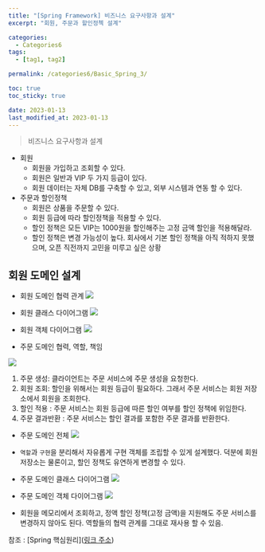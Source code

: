 ```yaml
---
title: "[Spring Framework] 비즈니스 요구사항과 설계"
excerpt: "회원, 주문과 할인정첵 설계"

categories:
  - Categories6
tags:
  - [tag1, tag2]

permalink: /categories6/Basic_Spring_3/

toc: true
toc_sticky: true

date: 2023-01-13
last_modified_at: 2023-01-13
---
```


>비즈니스 요구사항과 설계 
- 회원
  - 회원을 가입하고 조회할 수 있다.
  - 회원은 일반과 VIP 두 가지 등급이 있다. 
  - 회원 데이터는 자체 DB를 구축할 수 있고, 외부 시스템과 연동 할 수 있다.
- 주문과 할인정책
  - 회원은 상품을 주문할 수 있다.
  - 회원 등급에 따라 할인정책을 적용할 수 있다.
  - 할인 정책은 모든 VIP는 1000원을 할인해주는 고정 금액 할인을 적용해달라.
  - 할인 정책은 변경 가능성이 높다. 회사에서 기본 할인 정책을 아직 적하지 못했으며, 오픈 직전까지 고민을 미루고 싶은 상황
  
 ## 회원 도메인 설계
 - 회원 도메인 협력 관계 
 ![](https://velog.velcdn.com/images/tlsgn8483/post/ae165afb-4d82-4259-93d4-2a19bd19dd14/image.png)

- 회원 클래스 다이어그램
![](https://velog.velcdn.com/images/tlsgn8483/post/8ea57474-bace-4d8a-aac9-d4f301823a20/image.png)

- 회원 객체 다이어그램
![](https://velog.velcdn.com/images/tlsgn8483/post/76388fc9-0264-4d1a-b16a-86b73fe08653/image.png)


- 주문 도메인 협력, 역할, 책임

![](https://velog.velcdn.com/images/tlsgn8483/post/94f3e649-9454-4d6f-8a04-b9f59873ca0b/image.png)

1. 주문 생성: 클라이언트는 주문 서비스에 주문 생성을 요청한다.
2. 회원 조회: 할인을 위해서는 회원 등급이 필요하다. 그래서 주문 서비스는 회원 저장소에서 회원을 조회한다.
3. 할인 적용 : 주문 서비스는 회원 등급에 따른 할인 여부를 할인 정책에 위임한다.
4. 주문 결과반환 : 주문 서비스는 할인 결과를 포함한 주문 결과를 반환한다. 

- 주문 도메인 전체
![](https://velog.velcdn.com/images/tlsgn8483/post/4e77f97f-5f83-4d3e-89fa-d5fed5946a9b/image.png)

- `역할`과 `구현`을 분리해서 자유롭게 구현 객체를 조립할 수 있게 설계했다. 덕분에 회원 저장소는 물론이고, 할인 정책도 유연하게 변경할 수 있다.

- 주문 도메인 클래스 다이어그램
![](https://velog.velcdn.com/images/tlsgn8483/post/ca905427-6c76-4b9a-aae0-93eee3d8cd51/image.png)

- 주문 도메인 객체 다이어그램
![](https://velog.velcdn.com/images/tlsgn8483/post/3528dade-9e07-47ef-b25a-325057f8734a/image.png)

- 회원을 메모리에서 조회하고, 정액 할인 정책(고정 금액)을 지원해도 주문 서비스를 변경하지 않아도 된다. 역할들의 협력 관계를 그대로 재사용 할 수 있음.

참조 : [Spring 핵심원리]([링크 주소](https://www.inflearn.com/course/%EC%8A%A4%ED%94%84%EB%A7%81-%ED%95%B5%EC%8B%AC-%EC%9B%90%EB%A6%AC-%EA%B8%B0%EB%B3%B8%ED%8E%B8))
